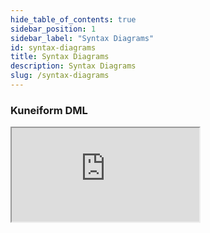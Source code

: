 ```yaml
---
hide_table_of_contents: true
sidebar_position: 1
sidebar_label: "Syntax Diagrams"
id: syntax-diagrams
title: Syntax Diagrams
description: Syntax Diagrams
slug: /syntax-diagrams
---
```


### Kuneiform DML

<iframe
  id="diagram-iframe"
  src="https://kwilteam.github.io/sql-grammar/"
  position="absolute"
  style={{
    border: "none",
    overflow: "hidden",
    position: "relative",
    width: "100%",
    height: "100vh",
  }}
></iframe>

